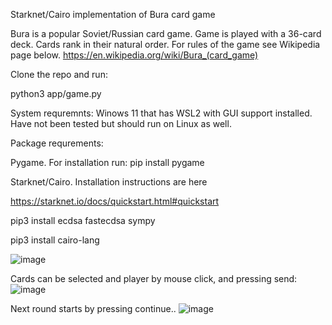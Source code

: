 
Starknet/Cairo implementation of Bura card game

 
Bura is a popular Soviet/Russian card game. Game is played with a 36-card deck. Cards rank in their natural order. For rules of the game see Wikipedia page below.
https://en.wikipedia.org/wiki/Bura_(card_game)


Clone the repo and run:

python3 app/game.py

System requremnts: Winows 11 that has WSL2 with GUI support installed.  Have not been tested but should run on Linux as well. 

Package requrements:

Pygame. For installation run:
pip install pygame

Starknet/Cairo. Installation instructions are here

https://starknet.io/docs/quickstart.html#quickstart

pip3 install ecdsa fastecdsa sympy

pip3 install cairo-lang


![image](https://user-images.githubusercontent.com/20588945/184055201-218c09ce-02fd-4100-8e90-7dd2bb43bdda.png)


Cards can be selected and player by mouse click, and pressing send:
![image](https://user-images.githubusercontent.com/20588945/184055374-7f11735b-594c-44e2-9429-88502ca30abf.png)


Next round starts by pressing continue..
![image](https://user-images.githubusercontent.com/20588945/184055620-7fde2e05-af22-4d48-aa1f-cd50329073ec.png)





